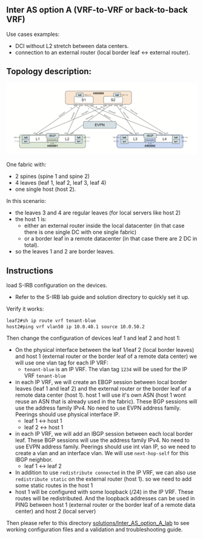 ## Inter AS option A (VRF-to-VRF or back-to-back VRF) 

Use cases examples:  
- DCI without L2 stretch between data centers. 
- connection to an external router (local border leaf <-> external router). 

## Topology description: 

![lab-topology.png](lab-topology.png) 

One fabric with:  
- 2 spines (spine 1 and spine 2) 
- 4 leaves (leaf 1, leaf 2, leaf 3, leaf 4) 
- one single host (host 2).  

In this scenario: 
- the leaves 3 and 4 are regular leaves (for local servers like host 2)   
- the host 1 is:  
  - either an external router inside the local datacenter (in that case there is one single DC with one single fabric) 
  - or a border leaf in a remote datacenter (in that case there are 2 DC in total).    
- so the leaves 1 and 2 are border leaves. 

## Instructions 

load S-IRB configuration on the devices.  
- Refer to the S-IRB lab guide and solution directory to quickly set it up.  

Verify it works:  
```
leaf2#sh ip route vrf tenant-blue 
host2#ping vrf vlan50 ip 10.0.40.1 source 10.0.50.2
```

Then change the configuration of devices leaf 1 and leaf 2 and host 1: 
- On the physical interface between the leaf 1/leaf 2 (local border leaves) and host 1 (external router or the border leaf of a remote data center) we will use one vlan tag for each IP VRF: 
  - `tenant-blue` is an IP VRF. The vlan tag `1234` will be used for the IP VRF `tenant-blue`  
- in each IP VRF, we will create an EBGP session between local border leaves (leaf 1 and leaf 2) and the external router or the border leaf of a remote data center (host 1).  host 1 will use it's own ASN (host 1 wont reuse an ASN that is already used in the fabric). These BGP sessions will use the address family IPv4. No need to use EVPN address family. Peerings should use physical interface IP.    
  - leaf 1 <-> host 1
  - leaf 2 <-> host 1
- in each IP VRF, we will add an IBGP session between each local border leaf. These BGP sessions will use the address family IPv4. No need to use EVPN address family. Peerings should use int vlan IP, so we need to create a vlan and an interface vlan. We will use `next-hop-self` for this IBGP neighbor.     
  - leaf 1 <-> leaf 2
- In addition to use `redistribute connected` in the IP VRF, we can also use `redistribute static` on the external router (host 1). so we need to add some static routes in the host 1
- host 1 will be configured with some loopback (/24) in the IP VRF. These routes will be redistributed. And the loopback addresses can be used in PING between host 1 (external router or the border leaf of a remote data center) and host 2 (local server) 

Then please refer to this directory [solutions/Inter_AS_option_A_lab](solutions/Inter_AS_option_A_lab) to see working configuration files and a validation and troubleshooting guide.  

